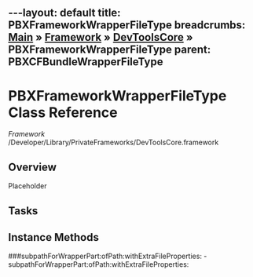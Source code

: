 ---layout: default
title: PBXFrameworkWrapperFileType
breadcrumbs: <a href="/index.html">Main</a> &raquo; <a href="/Frameworks.html">Framework</a> &raquo; <a href="/Frameworks/DevToolsCore.html">DevToolsCore</a> &raquo; PBXFrameworkWrapperFileType
parent: PBXCFBundleWrapperFileType 
---
# PBXFrameworkWrapperFileType Class Reference

*Framework* /Developer/Library/PrivateFrameworks/DevToolsCore.framework

## Overview

Placeholder

## Tasks

## Instance Methods

<a name="-subpathForWrapperPart:ofPath:withExtraFileProperties:"></a>
###subpathForWrapperPart:ofPath:withExtraFileProperties:
    - subpathForWrapperPart:ofPath:withExtraFileProperties:

